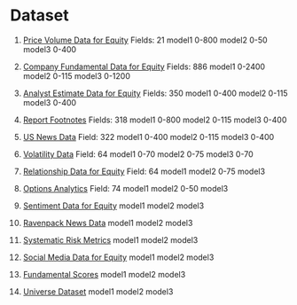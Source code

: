 # Dataset

1. [Price Volume Data for Equity](https://platform.worldquantbrain.com/data/data-sets/pv1)
Fields: 21
model1 0-800
model2 0-50
model3 0-400

2. [Company Fundamental Data for Equity](https://platform.worldquantbrain.com/data/data-sets/fundamental6)
Fields: 886
model1 0-2400
model2 0-115
model3 0-1200

3. [Analyst Estimate Data for Equity](https://platform.worldquantbrain.com/data/data-sets/analyst4)
Fields: 350
model1 0-400
model2 0-115
model3 0-400

4. [Report Footnotes](https://platform.worldquantbrain.com/data/data-sets/fundamental2)
Fields: 318
model1 0-800
model2 0-115
model3 0-400

5. [US News Data](https://platform.worldquantbrain.com/data/data-sets/news12)
Field: 322
model1 0-400
model2 0-115
model3 0-400

6. [Volatility Data](https://platform.worldquantbrain.com/data/data-sets/option8)
Field: 64
model1 0-70
model2 0-75
model3 0-70

7. [Relationship Data for Equity](https://platform.worldquantbrain.com/data/data-sets/pv13)
Field: 64
model1
model2 0-75
model3

8. [Options Analytics](https://platform.worldquantbrain.com/data/data-sets/option9)
Field: 74
model1
model2 0-50
model3

9. [Sentiment Data for Equity](https://platform.worldquantbrain.com/data/data-sets/socialmedia12)
model1
model2
model3

10. [Ravenpack News Data](https://platform.worldquantbrain.com/data/data-sets/news18)
model1
model2
model3

11. [Systematic Risk Metrics](https://platform.worldquantbrain.com/data/data-sets/model51)
model1
model2
model3

12. [Social Media Data for Equity](https://platform.worldquantbrain.com/data/data-sets/socialmedia8)
model1
model2
model3

13. [Fundamental Scores](https://platform.worldquantbrain.com/data/data-sets/model16)
model1
model2
model3

14. [Universe Dataset](https://platform.worldquantbrain.com/data/data-sets/univ1)
model1
model2
model3
